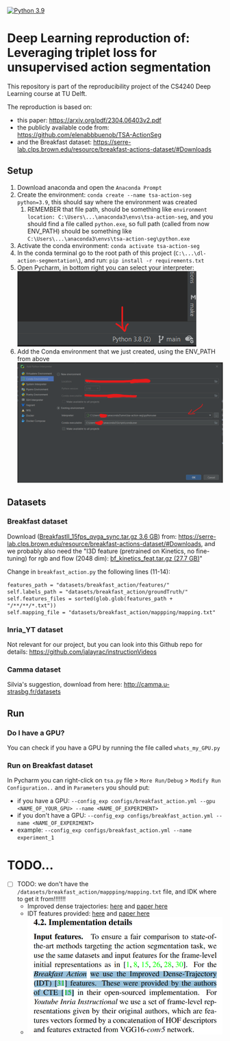 [![Python 3.9](https://img.shields.io/badge/Python-3.9-blue.svg)](https://www.python.org/downloads/release/python-390/)

# Deep Learning reproduction of: Leveraging triplet loss for unsupervised action segmentation

This repository is part of the reproducibility project of the CS4240 Deep Learning course at TU Delft.

The reproduction is based on:
- this paper: https://arxiv.org/pdf/2304.06403v2.pdf  
- the publicly available code from: https://github.com/elenabbbuenob/TSA-ActionSeg
- and the Breakfast dataset: https://serre-lab.clps.brown.edu/resource/breakfast-actions-dataset/#Downloads


## Setup
1. Download anaconda and open the `Anaconda Prompt`
2. Create the environment: `conda create --name tsa-action-seg python=3.9`, this should say where the environment was created
   1. REMEMBER that file path, should be something like `environment location: C:\Users\...\anaconda3\envs\tsa-action-seg`, and you should find a file called `python.exe`, so full path (called from now ENV_PATH) should be something like `C:\Users\...\anaconda3\envs\tsa-action-seg\python.exe`
3. Activate the conda environment: `conda activate tsa-action-seg`
4. In the conda terminal go to the root path of this project (`C:\...\dl-action-segmentation\`), and run: `pip install -r requirements.txt`
5. Open Pycharm, in bottom right you can select your interpreter: ![setup_img/interpreter.png](setup_img/interpreter.png)
6. Add the Conda environment that we just created, using the ENV_PATH from above ![setup_img/conda_env.png](setup_img/conda_env.png)


## Datasets

### Breakfast dataset
Download ([BreakfastII_15fps_qvga_sync.tar.gz 3.6 GB](https://drive.google.com/open?id=1I70VymcaQypIcJ8TXhb2_AlSmoo6MUm4)) from: https://serre-lab.clps.brown.edu/resource/breakfast-actions-dataset/#Downloads, and we probably also need the "I3D feature (pretrained on Kinetics, no fine-tuning) for rgb and flow (2048 dim): [bf_kinetics_feat.tar.gz (27.7 GB)](https://drive.google.com/open?id=1I70VymcaQypIcJ8TXhb2_AlSmoo6MUm4)"

Change in `breakfast_action.py` the following lines (11-14):
```
features_path = "datasets/breakfast_action/features/"
self.labels_path = "datasets/breakfast_action/groundTruth/"
self.features_files = sorted(glob.glob(features_path + "/**/**/*.txt"))
self.mapping_file = "datasets/breakfast_action/mappping/mapping.txt"
```

### Inria_YT dataset
Not relevant for our project, but you can look into this Github repo for details: https://github.com/jalayrac/instructionVideos

### Camma dataset
Silvia's suggestion, download from here: http://camma.u-strasbg.fr/datasets

## Run

### Do I have a GPU?
You can check if you have a GPU by running the file called `whats_my_GPU.py`

### Run on Breakfast dataset
In Pycharm you can right-click on `tsa.py` file > `More Run/Debug` > `Modify Run Configuration..` and in `Parameters` you should put:
- if you have a GPU: `--config_exp configs/breakfast_action.yml --gpu <NAME_OF_YOUR_GPU> --name <NAME_OF_EXPERIMENT>`
- if you don't have a GPU: `--config_exp configs/breakfast_action.yml --name <NAME_OF_EXPERIMENT>`
- example: `--config_exp configs/breakfast_action.yml --name experiment_1`


# TODO...
- [ ] TODO: we don't have the `/datasets/breakfast_action/mappping/mapping.txt` file, and IDK where to get it from!!!!!!!
  - Improved dense trajectories: [here](https://thoth.inrialpes.fr/people/wang/improved_trajectories.html) and [paper here](https://www.cv-foundation.org/openaccess/content_iccv_2013/papers/Wang_Action_Recognition_with_2013_ICCV_paper.pdf)
  - IDT features provided: [here](https://github.com/annusha/unsup_temp_embed) and [paper here](https://openaccess.thecvf.com/content_CVPR_2019/papers/Kukleva_Unsupervised_Learning_of_Action_Classes_With_Continuous_Temporal_Embedding_CVPR_2019_paper.pdf)
  - ![setup_img/input_features_breakfast.png](setup_img/input_features_breakfast.png)